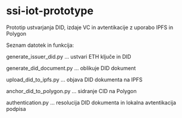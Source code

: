 # ssi-iot-prototype
Prototip ustvarjanja DID, izdaje VC in avtentikacije z uporabo IPFS in Polygon

Seznam datotek in funkcija:

generate_issuer_did.py ... ustvari ETH ključe in DID

generate_did_document.py ... oblikuje DID dokument

upload_did_to_ipfs.py ... objava DID dokumenta na IPFS

anchor_did_to_polygon.py ... sidranje CID na Polygon

authentication.py ... resolucija DID dokumenta in lokalna avtentikacija podpisa
